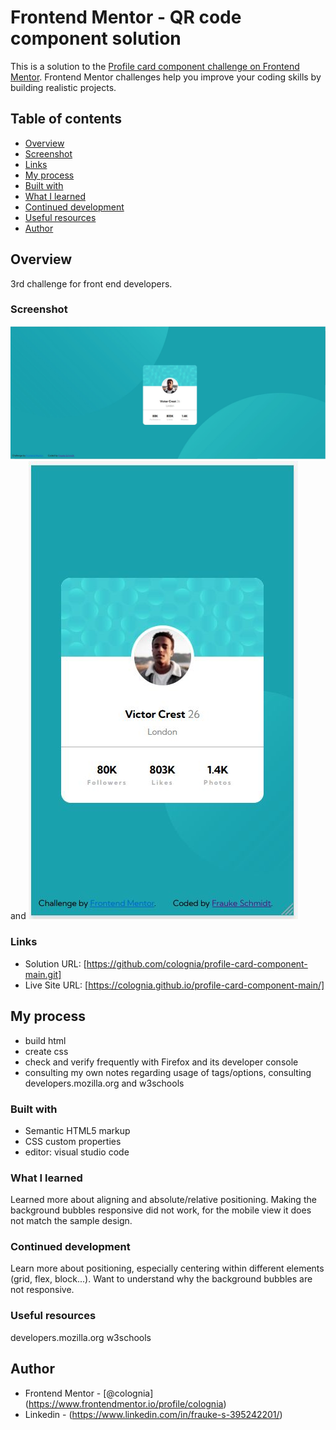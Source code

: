 # Frontend Mentor - QR code component solution

This is a solution to the [Profile card component challenge on Frontend Mentor](https://www.frontendmentor.io/challenges/profile-card-component-cfArpWshJ). Frontend Mentor challenges help you improve your coding skills by building realistic projects. 

## Table of contents

  - [Overview](#overview)
  - [Screenshot](#screenshot)
  - [Links](#links)
  - [My process](#my-process)
  - [Built with](#built-with)
  - [What I learned](#what-i-learned)
  - [Continued development](#continued-development)
  - [Useful resources](#useful-resources)
  - [Author](#author)

## Overview

3rd challenge for front end developers.

### Screenshot

![](./screenshot_desktop.jpg) and ![](./screenshot_mobile.jpg)

### Links

- Solution URL: [https://github.com/colognia/profile-card-component-main.git]
- Live Site URL: [https://colognia.github.io/profile-card-component-main/]

## My process

- build html
- create css
- check and verify frequently with Firefox and its developer console
- consulting my own notes regarding usage of tags/options, consulting developers.mozilla.org and w3schools


### Built with

- Semantic HTML5 markup
- CSS custom properties
- editor: visual studio code

### What I learned
Learned more about aligning and absolute/relative positioning. Making the background bubbles responsive did not work, for the mobile view it does not match the sample design.

### Continued development

Learn more about positioning, especially centering within different elements (grid, flex, block...). Want to understand why the background bubbles are not responsive.

### Useful resources

developers.mozilla.org
w3schools

## Author

- Frontend Mentor - [@colognia] (https://www.frontendmentor.io/profile/colognia)
- Linkedin - (https://www.linkedin.com/in/frauke-s-395242201/)

